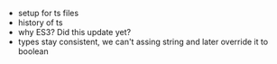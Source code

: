 - setup for ts files
- history of ts
- why ES3? Did this update yet?
- types stay consistent, we can't assing string and later override it to boolean
